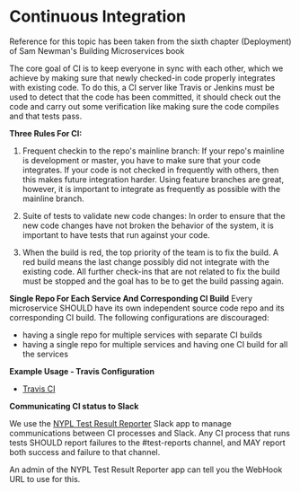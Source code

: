 # Continuous Integration

Reference for this topic has been taken from the sixth chapter (Deployment) of Sam Newman's Building Microservices book

The core goal of CI is to keep everyone in sync with each other, which we achieve by making sure that newly checked-in code properly integrates with existing code.
To do this, a CI server like Travis or Jenkins  must be used to detect that the code has been committed, it should check out the code and carry out some verification like making sure the code compiles and that tests pass.

**Three Rules For CI:**

1) Frequent checkin to the repo's mainline branch:
If your repo's mainline is development or master, you have to make sure that your code integrates. If your code is not checked in frequently with others, then this makes future integration harder. Using feature branches are great, however, it is important to integrate as frequently as possible with the mainline branch.

2) Suite of tests to validate new code changes:
In order to ensure that the new code changes have not broken the behavior of the system, it is important to have tests that run against your code.

3) When the build is red, the top priority of the team is to fix the build.
A red build means the last change possibly did not integrate with the existing code. All further check-ins that are not related to fix the build must be stopped and the goal has to be to get the build passing again.

**Single Repo For Each Service And Corresponding CI Build**
  Every microservice SHOULD have its own independent source code repo and its corresponding CI build. The following configurations are discouraged:
  - having a single repo for multiple services with separate CI builds
  - having a single repo for multiple services and having one CI build for all the services

**Example Usage - Travis Configuration**  
* [Travis CI](./travis-ci.md)

**Communicating CI status to Slack**

We use the [NYPL Test Result Reporter](https://api.slack.com/apps/A02EA1SPS21/) Slack app to manage communications between CI processes and Slack. Any CI process that runs tests SHOULD report failures to the #test-reports channel, and MAY report both success and failure to that channel.

An admin of the NYPL Test Result Reporter app can tell you the WebHook URL to use for this.